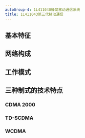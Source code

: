 ```yaml
---
autoGroup-4: 1L411040蜂窝移动通信系统
title: 1L411043第三代移动通信
---
```

## 基本特征
## 网络构成
## 工作模式
## 三种制式的技术特点
### CDMA 2000
### TD-SCDMA
### WCDMA